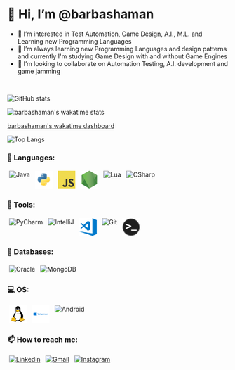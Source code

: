# 👋 Hi, I’m @barbashaman

- 👀 I’m interested in Test Automation, Game Design, A.I., M.L. and Learning new Programming Languages
- 🌱 I’m always learning new Programming Languages and design patterns and currently I'm studying Game Design with and without Game Engines
- 💞️ I’m looking to collaborate on Automation Testing, A.I. development and game jamming
</br>

![GitHub stats](https://github-readme-stats.vercel.app/api?username=barbashaman&show_icons=true&theme=tokyonight)
  
![barbashaman's wakatime stats](https://github-readme-stats.vercel.app/api/wakatime?username=barbashaman)
 
[barbashaman's wakatime dashboard](https://wakatime.com/dashboard)
 
![Top Langs](https://github-readme-stats.vercel.app/api/top-langs/?username=barbashaman&theme=tokyonight)

### 📖 Languages:
<p align="left">
 <img src="https://logodownload.org/wp-content/uploads/2017/04/java-logo-2.png" alt="Java" height="40" style="vertical-align:top; margin:4px">
 <img src="https://raw.githubusercontent.com/github/explore/80688e429a7d4ef2fca1e82350fe8e3517d3494d/topics/python/python.png" alt="Python" height="40" style="vertical-align:top; margin:4px">
 <img src="https://raw.githubusercontent.com/github/explore/80688e429a7d4ef2fca1e82350fe8e3517d3494d/topics/javascript/javascript.png" alt="Javascript" height="40" style="vertical-align:top; margin:4px">
 <img src="https://raw.githubusercontent.com/github/explore/80688e429a7d4ef2fca1e82350fe8e3517d3494d/topics/nodejs/nodejs.png" alt="NodeJs" height="40" style="vertical-align:top; margin:4px">
 <img src="https://download.logo.wine/logo/Lua_(programming_language)/Lua_(programming_language)-Logo.wine.png" alt="Lua" height="40" style="vertical-align:top; margin:4px">
 <img src="https://growiz.com.br/wp-content/uploads/2020/08/kisspng-c-programming-language-logo-microsoft-visual-stud-atlas-portfolio-5b899192d7c600.1628571115357423548838.png" alt="CSharp" height="40" style="vertical-align:top; margin:4px">
</p>

### 🧰 Tools:
<p align="left">
 <img src="https://dashboard.snapcraft.io/site_media/appmedia/2017/11/PyCharmCore256.png" alt="PyCharm" height="40" style="vertical-align:top; margin:4px">  
 <img src="https://dashboard.snapcraft.io/site_media/appmedia/2017/11/icon_CE_256_2Qe5uEl.png" alt="IntelliJ" height="40" style="vertical-align:top; margin:4px">
 <img src="https://raw.githubusercontent.com/github/explore/80688e429a7d4ef2fca1e82350fe8e3517d3494d/topics/visual-studio-code/visual-studio-code.png" alt="VS Code" height="40" style="vertical-align:top; margin:4px">
 <img src="https://git-scm.com/images/logos/downloads/Git-Icon-1788C.png" alt="Git" height="40" style="vertical-align:top; margin:4px">
 <img src="https://raw.githubusercontent.com/github/explore/80688e429a7d4ef2fca1e82350fe8e3517d3494d/topics/terminal/terminal.png" alt="Terminal" height="40" style="vertical-align:top; margin:4px">
 </p>
 
### 💾 Databases:
<p align="left">
 <img src="https://images-na.ssl-images-amazon.com/images/I/41QodfboFdL.png" alt="Oracle" height="40" style="vertical-align:top; margin:4px">
 <img src="https://www.logolynx.com/images/logolynx/f4/f436442c17fa509c78e28aa28c76b923.png" alt="MongoDB" height="40" style="vertical-align:top; margin:4px">
</p>

### 💻 OS:
<p align="left">
 <img src="https://raw.githubusercontent.com/github/explore/80688e429a7d4ef2fca1e82350fe8e3517d3494d/topics/linux/linux.png" alt="Linux" height="40" style="vertical-align:top; margin:4px">
 <img src="https://raw.githubusercontent.com/github/explore/80688e429a7d4ef2fca1e82350fe8e3517d3494d/topics/windows/windows.png" alt="Windows" height="40" style="vertical-align:top; margin:4px">
 <img src="http://pngimg.com/uploads/android_logo/android_logo_PNG3.png" alt="Android" height="40" style="vertical-align:top; margin:4px">
</p>

### 📫 How to reach me: 
<p align="left">
 <a href="https://www.linkedin.com/in/matheus-barbachan-e-silva-276241a1/" target="_blank" rel="noopener noreferrer"> 
   <img src="https://cdn.jsdelivr.net/npm/simple-icons@v3/icons/linkedin.svg" alt="Linkedin" height="40" style="vertical-align:top; margin:4px"></a>
 <a href="mailto:matheus.barbachan@gmail.com"> 
   <img src="https://cdn.jsdelivr.net/npm/simple-icons@v3/icons/gmail.svg" alt="Gmail" height="40" style="vertical-align:top; margin:4px"></a>
 <a href="https://www.instagram.com/barbashaman/"> 
   <img src="https://i1.wp.com/www.multarte.com.br/wp-content/uploads/2019/03/logo-instagram-png-fundo-transparente4.png?resize=696%2C696&ssl=1" alt="Instagram" height="40" style="vertical-align:top; margin:4px"></a>
</p>
